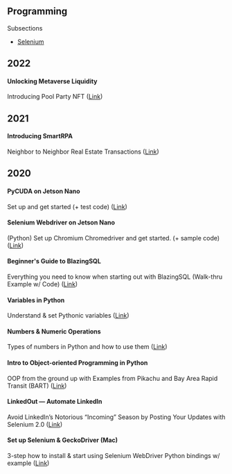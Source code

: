 ## Programming

Subsections
- [Selenium](pr/selenium)

## 2022

#### Unlocking Metaverse Liquidity
Introducing Pool Party NFT ([Link](https://medium.com/dropout-analytics/unlocking-metaverse-liquidity-4f6768b31290?sk=47ba7126e325a96b7b855b65492ede2c))

## 2021

#### Introducing SmartRPA
Neighbor to Neighbor Real Estate Transactions ([Link](https://medium.com/regarding-real-estate/introducing-smartrpa-5e0c24c69795?source=friends_link&sk=ec6d57fb1b5f248e498fb67f1db8812c))

## 2020

#### PyCUDA on Jetson Nano
Set up and get started (+ test code) ([Link](https://medium.com/dropout-analytics/pycuda-on-jetson-nano-7990decab299?source=friends_link&sk=79a6874e10bac86d04015158fd9ef502))

#### Selenium Webdriver on Jetson Nano
(Python) Set up Chromium Chromedriver and get started. (+ sample code) ([Link](https://medium.com/dropout-analytics/selenium-webdriver-on-jetson-nano-4e38cca8e61d?source=friends_link&sk=01dbca520c2359bbebaf6376c6f5dad7))

#### Beginner's Guide to BlazingSQL
Everything you need to know when starting out with BlazingSQL (Walk-thru Example w/ Code) ([Link](https://medium.com/dropout-analytics/beginners-guide-to-blazingsql-9ab6c2a9c6ad?source=friends_link&sk=1c4a81ea2cb0a061423c2d370acb60f4))

#### Variables in Python
Understand & set Pythonic variables ([Link](https://medium.com/dropout-analytics/variables-in-python-d95ba2b4d76?source=friends_link&sk=02fde3aecff02088a4728ddd40c39303))

#### Numbers & Numeric Operations
Types of numbers in Python and how to use them ([Link](https://medium.com/dropout-analytics/numbers-numeric-operations-1e2a5bb21155?source=friends_link&sk=9e780f4d995916469cd59ddeb7c0d18a))

#### Intro to Object-oriented Programming in Python
OOP from the ground up with Examples from Pikachu and Bay Area Rapid Transit (BART) ([Link](https://medium.com/future-vision/intro-to-oop-with-python-39ba63967e45?source=friends_link&sk=c0120fc17f021096f3cdc4539cf69441))

#### LinkedOut — Automate LinkedIn
Avoid LinkedIn’s Notorious “Incoming” Season by Posting Your Updates with Selenium 2.0 ([Link](https://medium.com/future-vision/linkedout-368419e57fd7?source=friends_link&sk=43eb6fc9e9ff0227d7cbb489d0bb0091))

#### Set up Selenium & GeckoDriver (Mac)
3-step how to install & start using Selenium WebDriver Python bindings w/ example ([Link](https://medium.com/dropout-analytics/selenium-and-geckodriver-on-mac-b411dbfe61bc?source=friends_link&sk=18e2c2f07fbe1f8ae53fef5ad57dbb12))
